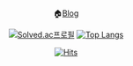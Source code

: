 <div align="center">
<!-- <img src="https://capsule-render.vercel.app/api?type=transparent&height=300&section=header&text=LEON&fontSize=90&fontColor:#111" /> -->
	
🏠[Blog](https://ashrock.kr/)
	
[![Solved.ac프로필](http://mazassumnida.wtf/api/v2/generate_badge?boj=dlwotjr3)](https://solved.ac/dlwotjr3) [![Top Langs](https://github-readme-stats.vercel.app/api/top-langs/?username=onlee3&layout=compact)](https://github.com/anuraghazra/github-readme-stats)

<!-- ![LeetCode stats](https://leetcode-stats-six.vercel.app/api?username=dlwotjr2) -->
	
[![Hits](https://hits.seeyoufarm.com/api/count/incr/badge.svg?url=https%3A%2F%2Fgithub.com%2Fonlee3%2Fhit-counter&count_bg=%2379C83D&title_bg=%23555555&icon=&icon_color=%23E7E7E7&title=hits&edge_flat=false)](https://hits.seeyoufarm.com)
<div/>
